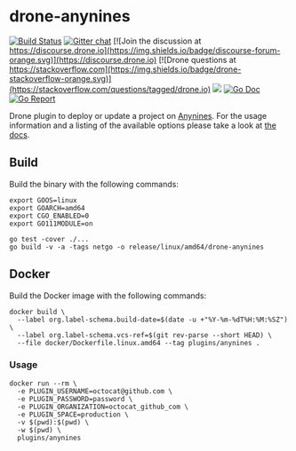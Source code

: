# drone-anynines

[![Build Status](http://cloud.drone.io/api/badges/drone-plugins/drone-anynines/status.svg)](http://cloud.drone.io/drone-plugins/drone-anynines)
[![Gitter chat](https://badges.gitter.im/drone/drone.png)](https://gitter.im/drone/drone)
[![Join the discussion at https://discourse.drone.io](https://img.shields.io/badge/discourse-forum-orange.svg)](https://discourse.drone.io)
[![Drone questions at https://stackoverflow.com](https://img.shields.io/badge/drone-stackoverflow-orange.svg)](https://stackoverflow.com/questions/tagged/drone.io)
[![](https://images.microbadger.com/badges/image/plugins/anynines.svg)](https://microbadger.com/images/plugins/anynines "Get your own image badge on microbadger.com")
[![Go Doc](https://godoc.org/github.com/drone-plugins/drone-anynines?status.svg)](http://godoc.org/github.com/drone-plugins/drone-anynines)
[![Go Report](https://goreportcard.com/badge/github.com/drone-plugins/drone-anynines)](https://goreportcard.com/report/github.com/drone-plugins/drone-anynines)

Drone plugin to deploy or update a project on [Anynines](https://www.anynines.com/). For the usage information and a listing of the available options please take a look at [the docs](http://plugins.drone.io/drone-plugins/drone-anynines/).

## Build

Build the binary with the following commands:

```
export GOOS=linux
export GOARCH=amd64
export CGO_ENABLED=0
export GO111MODULE=on

go test -cover ./...
go build -v -a -tags netgo -o release/linux/amd64/drone-anynines
```

## Docker

Build the Docker image with the following commands:

```
docker build \
  --label org.label-schema.build-date=$(date -u +"%Y-%m-%dT%H:%M:%SZ") \
  --label org.label-schema.vcs-ref=$(git rev-parse --short HEAD) \
  --file docker/Dockerfile.linux.amd64 --tag plugins/anynines .
```

### Usage

```
docker run --rm \
  -e PLUGIN_USERNAME=octocat@github.com \
  -e PLUGIN_PASSWORD=password \
  -e PLUGIN_ORGANIZATION=octocat_github_com \
  -e PLUGIN_SPACE=production \
  -v $(pwd):$(pwd) \
  -w $(pwd) \
  plugins/anynines
```

